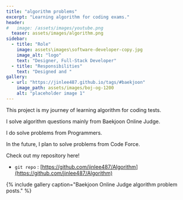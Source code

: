 ```yaml
---
title: "algorithm problems"
excerpt: "Learning algorithm for coding exams."
header:
#   image: /assets/images/youtube.png
  teaser: assets/images/algorithm.png
sidebar:
  - title: "Role"
    image: assets\images\software-developer-copy.jpg
    image_alt: "logo"
    text: "Designer, Full-Stack Developer"
  - title: "Responsibilities"
    text: "Designed and "
gallery:
  - url: "https://jinlee487.github.io/tags/#baekjoon"
    image_path: assets/images/boj-og-1200
    alt: "placeholder image 1"
---
```



This project is my journey of learning algorithm for coding tests.

I solve algorithm questions mainly from Baekjoon Online Judge. 

I do solve problems from Programmers.

In the future, I plan to solve problems from Code Force.

Check out my repository here!
- `git repo` : [https://github.com/jinlee487/Algorithm](https://github.com/jinlee487/Algorithm)


{% include gallery caption="Baekjoon Online Judge algorithm problem posts." %}

